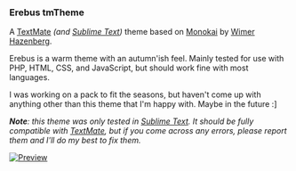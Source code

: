 ### Erebus tmTheme

A [TextMate][1] _(and [Sublime Text][4])_ theme based on [Monokai][2] by [Wimer Hazenberg][3].

Erebus is a warm theme with an autumn'ish feel. Mainly tested for use with PHP, HTML, CSS, and JavaScript, but should work fine with most languages.

I was working on a pack to fit the seasons, but haven't come up with anything other than this theme that I'm happy with. Maybe in the future :]

___Note__: this theme was only tested in [Sublime Text][4]. It should be fully compatible with [TextMate][1], but if you come across any errors, please report them and I'll do my best to fix them._

[![Preview][100]][5]


[1]: http://macromates.com/
[2]: http://www.monokai.nl/blog/2006/07/15/textmate-color-theme/
[3]: http://monokai.nl/
[4]: http://www.sublimetext.com/
[5]: http://github.com/Anomareh/Erebus.tmTheme/raw/master/screens/preview.png

[100]: https://github.com/Anomareh/Erebus.tmTheme/raw/master/screens/preview-thumb.png